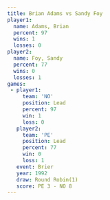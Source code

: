 ```yaml
---
title: Brian Adams vs Sandy Foy
player1:            
  name: Adams, Brian
  percent: 97       
  wins: 1           
  losses: 0         
player2:            
  name: Foy, Sandy  
  percent: 77       
  wins: 0           
  losses: 1         
games:
 - player1:        
     team: 'NO'    
     position: Lead
     percent: 97   
     win: 1        
     loss: 0       
   player2:        
     team: 'PE'    
     position: Lead
     percent: 77   
     win: 0        
     loss: 1       
   event: Brier        
   year: 1992          
   draw: Round Robin(1)
   score: PE 3 - NO 8  
---
```

